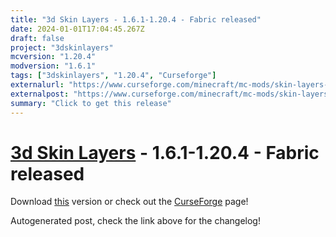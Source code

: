 ```yaml
---
title: "3d Skin Layers - 1.6.1-1.20.4 - Fabric released"
date: 2024-01-01T17:04:45.267Z
draft: false
project: "3dskinlayers"
mcversion: "1.20.4"
modversion: "1.6.1"
tags: ["3dskinlayers", "1.20.4", "Curseforge"]
externalurl: "https://www.curseforge.com/minecraft/mc-mods/skin-layers-3d/files/4999590"
externalpost: "https://www.curseforge.com/minecraft/mc-mods/skin-layers-3d/files/4999590"
summary: "Click to get this release"
---
```

# [3d Skin Layers](/project/3dskinlayers) - 1.6.1-1.20.4 - Fabric released
Download [this](https://www.curseforge.com/minecraft/mc-mods/skin-layers-3d/files/4999590) version or check out the [CurseForge](https://www.curseforge.com/minecraft/mc-mods/skin-layers-3d) page!

Autogenerated post, check the link above for the changelog!
